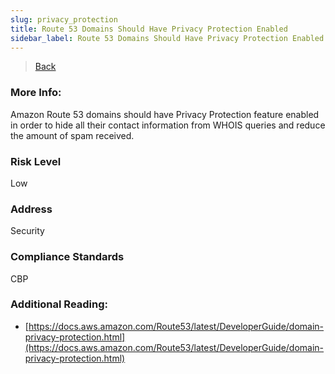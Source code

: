 ```yaml
---
slug: privacy_protection
title: Route 53 Domains Should Have Privacy Protection Enabled
sidebar_label: Route 53 Domains Should Have Privacy Protection Enabled
---
```

> [Back](../../route53monitoring)

### More Info:
Amazon Route 53 domains should have Privacy Protection feature enabled in order to hide all their contact information from WHOIS queries and reduce the amount of spam received.

### Risk Level
Low

### Address
Security

### Compliance Standards
CBP

### Additional Reading:
- [https://docs.aws.amazon.com/Route53/latest/DeveloperGuide/domain-privacy-protection.html](https://docs.aws.amazon.com/Route53/latest/DeveloperGuide/domain-privacy-protection.html) 
